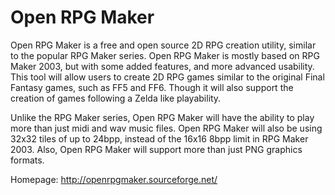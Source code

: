 Open RPG Maker
==============

Open RPG Maker is a free and open source 2D RPG creation utility, similar to
the popular RPG Maker series. Open RPG Maker is mostly based on RPG Maker
2003, but with some added features, and more advanced usability. This tool
will allow users to create 2D RPG games similar to the original Final Fantasy
games, such as FF5 and FF6. Though it will also support the creation of games
following a Zelda like playability.

Unlike the RPG Maker series, Open RPG Maker will have the ability to play more
than just midi and wav music files. Open RPG Maker will also be using 32x32
tiles of up to 24bpp, instead of the 16x16 8bpp limit in RPG Maker 2003.
Also, Open RPG Maker will support more than just PNG graphics formats.

Homepage: http://openrpgmaker.sourceforge.net/

